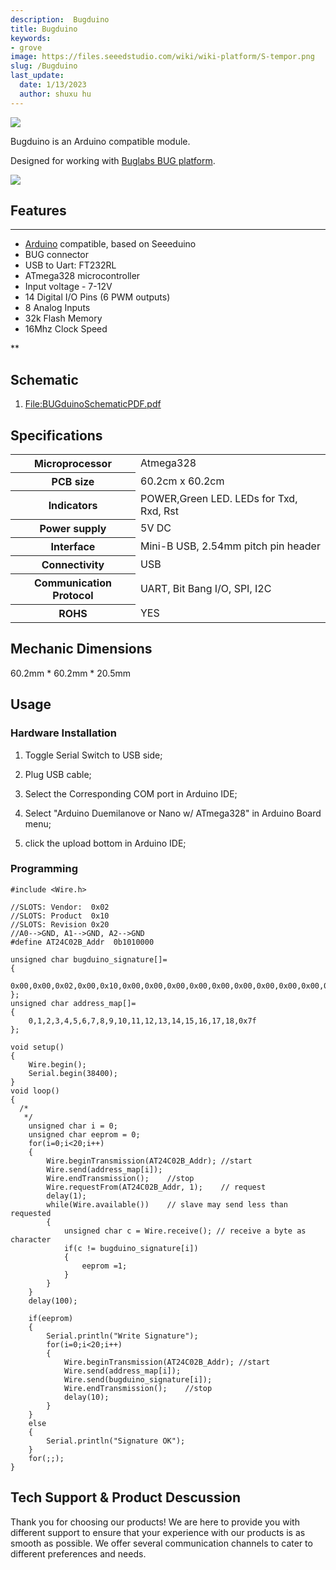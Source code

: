 ```yaml
---
description:  Bugduino
title: Bugduino
keywords:
- grove
image: https://files.seeedstudio.com/wiki/wiki-platform/S-tempor.png
slug: /Bugduino
last_update:
  date: 1/13/2023
  author: shuxu hu
---
```

![](https://files.seeedstudio.com/wiki/Bugduino/img/Bugduino-V2r0-Front.jpg)

Bugduino is an Arduino compatible module.

Designed for working with [Buglabs BUG platform](http://www.buglabs.net/).

[![](https://files.seeedstudio.com/wiki/Seeed-WiKi/docs/images/300px-Get_One_Now_Banner-ragular.png)](https://www.seeedstudio.com/Bugduino-V2.0-p-863.html)

##   Features
---
*   [Arduino](https://arduino.cc) compatible, based on Seeeduino
*   BUG connector
*   USB to Uart: FT232RL
*   ATmega328 microcontroller
*   Input voltage - 7-12V
*   14 Digital I/O Pins (6 PWM outputs)
*   8 Analog Inputs
*   32k Flash Memory
*   16Mhz Clock Speed

**

##   Schematic

1.  [File:BUGduinoSchematicPDF.pdf](https://files.seeedstudio.com/wiki/Bugduino/res/BUGduinoSchematicPDF.pdf)


##   Specifications

<table cellpadding="1" cellspacing="1">
<tr>
<th scope="row"> Microprocessor
</th>
<td> Atmega328
</td></tr>
<tr>
<th scope="row"> PCB size
</th>
<td> 60.2cm x 60.2cm
</td></tr>
<tr>
<th scope="row"> Indicators
</th>
<td> POWER,Green LED. LEDs for Txd, Rxd, Rst
</td></tr>
<tr>
<th scope="row"> Power supply
</th>
<td> 5V DC
</td></tr>
<tr>
<th scope="row"> Interface
</th>
<td> Mini-B USB, 2.54mm pitch pin header
</td></tr>
<tr>
<th scope="row"> Connectivity
</th>
<td> USB
</td></tr>
<tr>
<th scope="row"> Communication Protocol
</th>
<td> UART, Bit Bang I/O, SPI, I2C
</td></tr>
<tr>
<th scope="row"> ROHS
</th>
<td> YES
</td></tr></table>


##   Mechanic Dimensions

60.2mm * 60.2mm * 20.5mm

##   Usage

###   Hardware Installation

1.  Toggle Serial Switch to USB side;

2.  Plug USB cable;

3.  Select the Corresponding COM port in Arduino IDE;

4.  Select "Arduino Duemilanove or Nano w/ ATmega328" in Arduino Board menu;

5.  click the upload bottom in Arduino IDE;

###   Programming
```
#include <Wire.h>

//SLOTS: Vendor:  0x02
//SLOTS: Product  0x10
//SLOTS: Revision 0x20
//A0-->GND, A1-->GND, A2-->GND
#define AT24C02B_Addr  0b1010000

unsigned char bugduino_signature[]=
{
    0x00,0x00,0x02,0x00,0x10,0x00,0x00,0x00,0x00,0x00,0x00,0x00,0x00,0x00,0x0b,0x16,0x00,0x00,0x00,0x0f
};
unsigned char address_map[]=
{
    0,1,2,3,4,5,6,7,8,9,10,11,12,13,14,15,16,17,18,0x7f
};

void setup()
{
    Wire.begin();
    Serial.begin(38400);
}
void loop()
{
  /*
   */
    unsigned char i = 0;
    unsigned char eeprom = 0;
    for(i=0;i<20;i++)
    {
        Wire.beginTransmission(AT24C02B_Addr); //start
        Wire.send(address_map[i]);
        Wire.endTransmission();    //stop
        Wire.requestFrom(AT24C02B_Addr, 1);    // request
        delay(1);
        while(Wire.available())    // slave may send less than requested
        {
            unsigned char c = Wire.receive(); // receive a byte as character
            if(c != bugduino_signature[i])
            {
                eeprom =1;
            }
        }
    }
    delay(100);

    if(eeprom)
    {
        Serial.println("Write Signature");
        for(i=0;i<20;i++)
        {
            Wire.beginTransmission(AT24C02B_Addr); //start
            Wire.send(address_map[i]);
            Wire.send(bugduino_signature[i]);
            Wire.endTransmission();    //stop
            delay(10);
        }
    }
    else
    {
        Serial.println("Signature OK");
    }
    for(;;);
}
```

## Tech Support & Product Descussion

Thank you for choosing our products! We are here to provide you with different support to ensure that your experience with our products is as smooth as possible. We offer several communication channels to cater to different preferences and needs.

<div class="button_tech_support_container">
<a href="https://forum.seeedstudio.com/" class="button_forum"></a> 
<a href="https://www.seeedstudio.com/contacts" class="button_email"></a>
</div>

<div class="button_tech_support_container">
<a href="https://discord.gg/eWkprNDMU7" class="button_discord"></a> 
<a href="https://github.com/Seeed-Studio/wiki-documents/discussions/69" class="button_discussion"></a>
</div>

